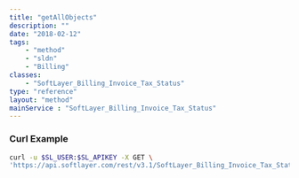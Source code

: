 ```yaml
---
title: "getAllObjects"
description: ""
date: "2018-02-12"
tags:
    - "method"
    - "sldn"
    - "Billing"
classes:
    - "SoftLayer_Billing_Invoice_Tax_Status"
type: "reference"
layout: "method"
mainService : "SoftLayer_Billing_Invoice_Tax_Status"
---
```


### Curl Example
```bash
curl -u $SL_USER:$SL_APIKEY -X GET \
'https://api.softlayer.com/rest/v3.1/SoftLayer_Billing_Invoice_Tax_Status/getAllObjects'
```
